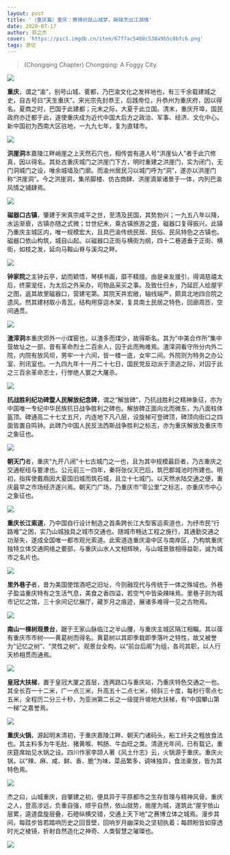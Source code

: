 ```yaml
---
layout: post
title: '（重庆篇）重庆：赛博织就山城梦，麻辣烹出江湖情'
date: 2020-07-17
author: 郑之杰
cover: 'https://pic1.imgdb.cn/item/67f7ac5488c538a9b5c8bfc6.png'
tags: 游记
---
```


> (Chongqing Chapter) Chongqing: A Foggy City.

![](https://pic1.imgdb.cn/item/67f7ac5488c538a9b5c8bfc6.png)

**重庆**，谓之“渝”，别号山城、雾都，乃巴渝文化之发祥地也，有三千余载建城之史，自古号曰“天生重庆”。宋光宗先封恭王，后践帝位，升恭州为重庆府，因以得名。夏商之时，巴国于此建都；元末之际，大夏于此立国。清末，重庆开埠，国民政府亦迁都于此，遂使重庆成为近代中国大后方之政治、军事、经济、文化中心。新中国初为西南大区驻地，一九九七年，复为直辖市。

![](https://pic1.imgdb.cn/item/67f510f188c538a9b5c663f1.png)

**洪崖洞**本嘉陵江畔峭崖之上天然石穴也，相传尝有道人号“洪崖仙人”者于此穴修真，因以得名。其处古重庆城门之洪崖门下方，明时重建之洪崖门，实为闭门，无门洞城门之设，唯余城墙及门廓。而渝州居民习以城门呼为“洞”，遂亦以洪崖门称“洪崖洞”。今之洪崖洞，集吊脚楼、仿古商肆、洪崖滴翠诸景于一体，内列巴渝风情之铺肆焉。

![](https://pic1.imgdb.cn/item/67f5148988c538a9b5c6664d.png)

**磁器口古镇**，肇建于宋真宗咸平之世，至清及民国，其势勃兴；一九五八年以降，水运渐衰，古镇亦随之式微；廿世纪末，乘古镇旅游之盛，磁器口复得振兴。此镇乃重庆主城区内，唯一规模宏大，且具巴渝传统民居、民俗、民风特色之古镇也。磁器口依山构筑，城自山起。以磁器口正街与横街为纲，四十二巷道垂于正街、横街，如枝之发，延向马鞍山脊与溪沟之畔。

![](https://pic1.imgdb.cn/item/67f51c2688c538a9b5c669db.png)

**钟家院**之主钟云亭，幼而颖悟，琴棋书画，靡不精擅。由是亲友援引，得谒慈禧太后，终蒙宠任，为太后之外采办，司物品采买之事。及致仕归乡，乃延匠人绘屋宇之图，返其故里磁器口，营建宅第。其院天井宏敞，轴线端严，颇具北地四合院之遗风。然其建材取小青瓦，结构用穿逗木架，复具南土民居之特色，回廊周匝，空间通贯。

![](https://pic1.imgdb.cn/item/67f51d2d88c538a9b5c66a62.png)

**渣滓洞**本重庆郊外一小煤窑也，以渣多而煤少，故得斯名。其为“中美合作所”集中营故址之一部，昔有革命烈士二百余人，囚于此而殉难焉。渣滓洞看守所分内外二院，内院有放风坝，男牢一十六间，皆一楼一底，女牢二间。外院则为特务之办公室、刑讯室也。一九四九年十一月二十七日，国民党反动派于溃逃之际，对囚于此之三百余革命志士，行惨绝人寰之大屠杀。

![](https://pic1.imgdb.cn/item/67f51edd88c538a9b5c66b0a.png)

**抗战胜利纪功碑暨人民解放纪念碑**，谓之“解放碑”，乃抗战胜利之精神象征，亦为中国唯一专纪中华民族抗日战争胜利之碑也。解放碑正面向北而微东，为八面柱体盔顶。碑通高二十七丈五尺，内连地下凡八层，设旋梯可登碑顶，碑顶向街口之四面皆置自鸣钟。此碑乃中国人民反法西斯战争胜利之标志，亦为重庆解放及重庆市之象征也。

![](https://pic1.imgdb.cn/item/67f51ff988c538a9b5c66b9f.png)

**朝天门**者，重庆“九开八闭”十七古城门之一也，且为其中规模最巨者，乃古重庆之交通枢纽与要津也。公元前三一四年，秦将张仪灭巴后，筑巴郡城池时所建也。明初，指挥使戴鼎因大夏国旧城而筑石城，且立十七城门。以天然水陆交通之便，重庆最早之市场经济遂兴焉。朝天门广场，乃重庆市“零公里”之标志，亦重庆市中心之象征也。

![](https://pic1.imgdb.cn/item/67f521d188c538a9b5c66c3d.png)

**重庆长江索道**，乃中国自行设计制造之首条跨长江大型客运索道也，为纾市民“行路难”之困，实乃山城独具之城市交通也。随城市畅达工程之施行，其通勤交通之功渐失，遂成全国唯一都市观光索道。此索道连重庆渝中区与南岸区，乃构筑重庆独特立体交通网络之要部，与重庆山水人文相辉映，与山城景致相得益彰，诚为城市之名片也。

![](https://pic1.imgdb.cn/item/67f670a288c538a9b5c7c650.png)

**里外巷子**者，昔为美国使馆酒吧之旧址，今则融现代与传统于一体之殊域也。外巷子盈溢重庆特有之生活气息，美食之香四溢，若空气中皆染辣味焉。里巷子则为城市记忆之馆，三十余间记忆展厅，藏岁月之痕迹，展诸多难得一见之古物焉。

![](https://pic1.imgdb.cn/item/67f671cc88c538a9b5c7c6b7.png)

**南山一棵树观景台**，踞于王家山脉临江之半山腰，与重庆主城区隔江相瞩。其以葆有重庆市市树——黄葛树而得名。黄葛树以其即季栽即季落叶之特性，故又被誉为“记忆之树”、“灵性之树”。观景台全构，以“前台后阁”为组，各司其职，以人行天桥相贯而通焉。

![](https://pic1.imgdb.cn/item/67f523ce88c538a9b5c66ce9.png)

**皇冠大扶梯**，置于皇冠大厦之首层，连两路口与重庆站，乃重庆特色交通之一也。其全长百一十二米，广一点三米，升高五十二点七米，倾斜三十度，每秒行零点七五米，全程历二分三十秒，为亚洲第二长之一级提升坡地大扶梯，有“中国攀山第一梯”之嘉誉焉。

![](https://pic1.imgdb.cn/item/67f6733088c538a9b5c7c71c.png)

**重庆火锅**，源起明末清初，于重庆嘉陵江畔、朝天门诸码头，船工纤夫之粗放食法也。其主料多为牛毛肚、猪黄喉、鸭肠、牛血旺之类。清道光年间，已有载记，重庆筵席始见水锅之设。四川作家李颉人著《风土什志》云，火锅源于重庆。重庆火锅，以“辣、麻、咸、鲜、香、脆”为味，菜品繁多，调味独异，食法豪放，皆为其特色焉。

![](https://pic1.imgdb.cn/item/67f6754188c538a9b5c7c7ad.png)

杰之曰，山城重庆，自肇建之初，便具异于平原都市之生存哲理与精神风骨。重庆之人，登高涉远，负重自强，顺乎自然，依山就势，凿崖为城，遂筑此“屋宇依山层累，逵道盘旋层叠，石磴纵横交错，交通上天下地”之赛博立体之城焉。漫步其间，每跬步皆若踏响历史之回音壁，回响岁月幽深处之坚韧执着；每顾盼皆如穿透时光之棱镜，折射自然造化之神奇、人类智慧之璀璨也。

![](https://pic1.imgdb.cn/item/67f6756388c538a9b5c7c7b9.jpg)
